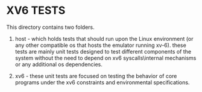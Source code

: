 # XV6 TESTS

This directory contains two folders.

1. host - which holds tests that should run
upon the Linux environment (or any other compatible
os that hosts the emulator running xv-6).
these tests are mainly unit tests designed to test different components
of the system without the need to depend on xv6 syscalls\internal mechanisms
or any additional os dependencies.

2. xv6 - these unit tests are focused on testing the behavior of core
programs under the xv6 constraints and environmental specifications.